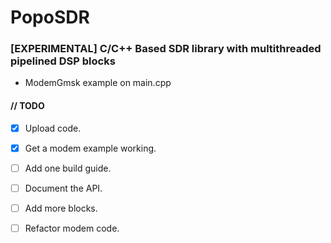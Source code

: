 # PopoSDR

### [EXPERIMENTAL] C/C++ Based SDR library with multithreaded pipelined DSP blocks

- ModemGmsk example on main.cpp

#### // TODO
- [x] Upload code.
- [x] Get a modem example working.
- [ ] Add one build guide.
- [ ] Document the API.
- [ ] Add more blocks.
- [ ] Refactor modem code.

